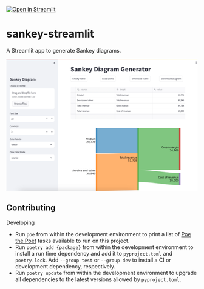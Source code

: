 [![Open in Streamlit](https://static.streamlit.io/badges/streamlit_badge_black_white.svg)](https://sankey.streamlit.app/)

# sankey-streamlit

A Streamlit app to generate Sankey diagrams.

![Sankey Diagram](artifacts/demo.png)



## Contributing


<summary>Developing</summary>

- Run `poe` from within the development environment to print a list of [Poe the Poet](https://github.com/nat-n/poethepoet) tasks available to run on this project.
- Run `poetry add {package}` from within the development environment to install a run time dependency and add it to `pyproject.toml` and `poetry.lock`. Add `--group test` or `--group dev` to install a CI or development dependency, respectively.
- Run `poetry update` from within the development environment to upgrade all dependencies to the latest versions allowed by `pyproject.toml`.


